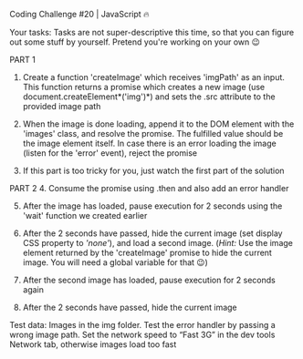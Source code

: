 Coding Challenge #20 | JavaScript 🔥

Your tasks:
Tasks are not super-descriptive this time, so that you can figure out some stuff by yourself. Pretend you're working on your own 😉

PART 1

1. Create a function 'createImage' which receives 'imgPath' as an input. This function returns a promise which creates a new image (use document.createElement*('img')*) and sets the .src attribute to the provided image path

2. When the image is done loading, append it to the DOM element with the 'images' class, and resolve the promise. The fulfilled value should be the image element itself. In case there is an error loading the image (listen for the 'error' event), reject the promise

3. If this part is too tricky for you, just watch the first part of the solution

PART 2 4. Consume the promise using .then and also add an error handler

5. After the image has loaded, pause execution for 2 seconds using the 'wait' function we created earlier

6. After the 2 seconds have passed, hide the current image (set display CSS property to _'none'_), and load a second image.
   (_Hint:_ Use the image element returned by the 'createImage' promise to hide the current image. You will need a global variable for that 😉)

7. After the second image has loaded, pause execution for 2 seconds again

8. After the 2 seconds have passed, hide the current image

Test data:
Images in the img folder. Test the error handler by passing a wrong image path. Set the network speed to “Fast 3G” in the dev tools Network tab, otherwise images load too fast
